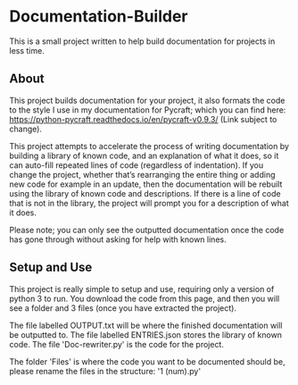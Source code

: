 # Documentation-Builder
This is a small project written to help build documentation for projects in less time.

## About

This project builds documentation for your project, it also formats the code to the style I use in my documentation for Pycraft; which you can find here: https://python-pycraft.readthedocs.io/en/pycraft-v0.9.3/ (Link subject to change).

This project attempts to accelerate the process of writing documentation by building a library of known code, and an explanation of what it does, so it can auto-fill repeated lines of code (regardless of indentation). If you change the project, whether that’s rearranging the entire thing or adding new code for example in an update, then the documentation will be rebuilt using the library of known code and descriptions. If there is a line of code that is not in the library, the project will prompt you for a description of what it does.

Please note; you can only see the outputted documentation once the code has gone through without asking for help with known lines.

## Setup and Use

This project is really simple to setup and use, requiring only a version of python 3 to run. You download the code from this page, and then you will see a folder and 3 files (once you have extracted the project).

The file labelled OUTPUT.txt will be where the finished documentation will be outputted to.
The file labelled ENTRIES.json stores the library of known code.
The file 'Doc-rewriter.py' is the code for the project.

The folder 'Files' is where the code you want to be documented should be, please rename the files in the structure: '1 (num).py'
